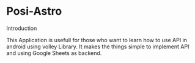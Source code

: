 # Posi-Astro

Introduction

This Application is usefull for those who want to learn how to use API in android using volley Library.
It makes the things simple to implement API and using Google Sheets as backend.
